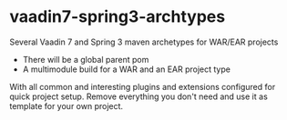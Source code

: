 vaadin7-spring3-archtypes
=========================

Several Vaadin 7 and Spring 3 maven archetypes for WAR/EAR projects

- There will be a global parent pom
- A multimodule build for a WAR and an EAR project type
    
With all common and interesting plugins and extensions configured for quick project setup.
Remove everything you don't need and use it as template for your own project.
